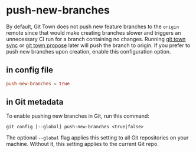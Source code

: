# push-new-branches

By default, Git Town does not push new feature branches to the `origin` remote
since that would make creating branches slower and triggers an unnecessary CI
run for a branch containing no changes. Running
[git town sync](../commands/sync.md) or
[git town propose](../commands/propose.md) later will push the branch to origin.
If you prefer to push new branches upon creation, enable this configuration
option.

## in config file

```toml
push-new-branches = true
```

## in Git metadata

To enable pushing new branches in Git, run this command:

```
git config [--global] push-new-branches <true|false>
```

The optional `--global` flag applies this setting to all Git repositories on
your machine. Without it, this setting applies to the current Git repo.
